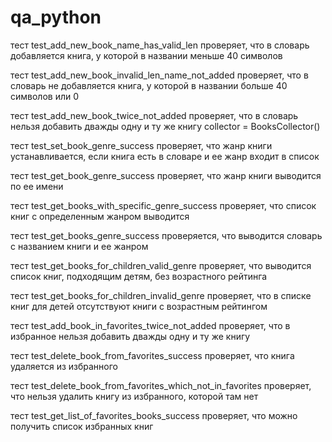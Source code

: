 # qa_python
тест test_add_new_book_name_has_valid_len проверяет, что в словарь добавляется книга, у которой в названии меньше 40 символов

тест test_add_new_book_invalid_len_name_not_added проверяет, что в словарь не добавляется книга, у которой в названии больше 40 символов или 0

тест test_add_new_book_twice_not_added проверяет, что в словарь нельзя добавить дважды одну и ту же книгу 
        collector = BooksCollector()

тест test_set_book_genre_success проверяет, что жанр книги устанавливается, если книга есть в словаре и ее жанр входит в список

тест test_get_book_genre_success проверяет, что жанр книги выводится по ее имени 

тест test_get_books_with_specific_genre_success проверяет, что список книг с определенным жанром выводится 

тест test_get_books_genre_success проверяется, что выводится словарь с названием книги и ее жанром 

тест test_get_books_for_children_valid_genre проверяет, что выводится список книг, подходящим детям, без возрастного рейтинга

тест test_get_books_for_children_invalid_genre проверяет, что в списке книг для детей отсутствуют книги с возрастным рейтингом

тест test_add_book_in_favorites_twice_not_added проверяет, что в избранное нельзя добавить дважды одну и ту же книгу 

тест test_delete_book_from_favorites_success проверяет, что книга удаляется из избранного 

тест test_delete_book_from_favorites_which_not_in_favorites проверяет, что нельзя удалить книгу из избранного, которой там нет

тест test_get_list_of_favorites_books_success проверяет, что можно получить список избранных книг 